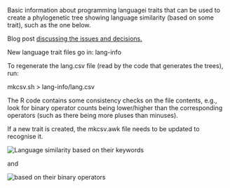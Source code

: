 Basic information about programming languagei traits that can be used to create a phylogenetic tree showing language similarity (based on some trait), such as the one below.

Blog post [discussing the issues and decisions.](//https://shape-of-code.com/2022/04/24/programming-language-similarity-based-on-their-traits/)

New language trait files go in: lang-info

To regenerate the lang.csv file (read by the code that generates the trees), run:

mkcsv.sh > lang-info/lang.csv

The R code contains some consistency checks on the file contents, e.g., look for binary operator counts being lower/higher than the corresponding operators (such as there being more pluses than minuses).

If a new trait is created, the mkcsv.awk file needs to be updated to recognise it.

![Language similarity based on their keywords](https://www.shape-of-code.com/images/keyword-phylo.png)

and

![based on their binary operators](https://www.shape-of-code.com/images/keyword-phylo.png)
